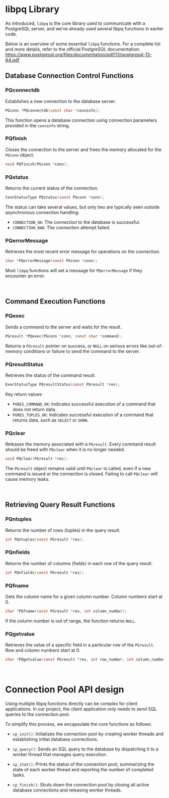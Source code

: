 # libpq Library

As introduced, `libpq` is the core library used to communicate with a PostgreSQL server, and we’ve already used several libpq functions in earlier code.

Below is an overview of some essential `libpq` functions. For a complete list and more details, refer to the official PostgreSQL documentation: https://www.postgresql.org/files/documentation/pdf/13/postgresql-13-A4.pdf

## Database Connection Control Functions

### PQconnectdb

Establishes a new connection to the database server.

```c
PGconn *PQconnectdb(const char *conninfo);
```

This function opens a database connection using connection parameters provided in the `conninfo` string.


### PQfinish

Closes the connection to the server and frees the memory allocated for the `PGconn` object.

```c
void PQfinish(PGconn *conn);
```

### PQstatus

Returns the current status of the connection.

```c
ConnStatusType PQstatus(const PGconn *conn);
```

The status can take several values, but only two are typically seen outside asynchronous connection handling:

- `CONNECTION_OK`: The connection to the database is successful.
- `CONNECTION_BAD`: The connection attempt failed.


### PQerrorMessage

Retrieves the most recent error message for operations on the connection.

```c
char *PQerrorMessage(const PGconn *conn);
```

Most `libpq` functions will set a message for `PQerrorMessage` if they encounter an error.

<br>

## Command Execution Functions

### PQexec

Sends a command to the server and waits for the result.

```c
PGresult *PQexec(PGconn *conn, const char *command);
```

Returns a `PGresult` pointer on success, or `NULL` on serious errors like out-of-memory conditions or failure to send the command to the server.

###  PQresultStatus

Retrieves the status of the command result.

```c
ExecStatusType PQresultStatus(const PGresult *res);
```

Key return values:

- `PGRES_COMMAND_OK`: Indicates successful execution of a command that does not return data.
- `PGRES_TUPLES_OK`: Indicates successful execution of a command that returns data, such as `SELECT` or `SHOW`.

### PQclear

Releases the memory associated with a `PGresult`. Every command result should be freed with `PQclear` when it is no longer needed.

```c
void PQclear(PGresult *res);
```

The `PGresult` object remains valid until `PQclear` is called, even if a new command is issued or the connection is closed. Failing to call `PQclear` will cause memory leaks.

<br>

## Retrieving Query Result Functions

### PQntuples

Returns the number of rows (tuples) in the query result.

```c
int PQntuples(const PGresult *res);
```

### PQnfields

Returns the number of columns (fields) in each row of the query result.

```c
int PQnfields(const PGresult *res);
```


### PQfname

Gets the column name for a given column number. Column numbers start at 0.


```c
char *PQfname(const PGresult *res, int column_number);
```

If the column number is out of range, the function returns `NULL`.

### PQgetvalue

Retrieves the value of a specific field in a particular row of the `PGresult`. Row and column numbers start at 0.

```c
char *PQgetvalue(const PGresult *res, int row_number, int column_number);
```

<br>

# Connection Pool API design

Using multiple libpq functions directly can be complex for client applications. In our project, the client application only needs to send SQL queries to the connection pool.

To simplify this process, we encapsulate the core functions as follows:

- `cp_init()`: Initializes the connection pool by creating worker threads and establishing initial database connections.

- `cp_query()`: Sends an SQL query to the database by dispatching it to a worker thread that manages query execution.

- `cp_stat()`: Prints the status of the connection pool, summarizing the state of each worker thread and reporting the number of completed tasks.

- `cp_finish()`:  Shuts down the connection pool by closing all active database connections and releasing worker threads.